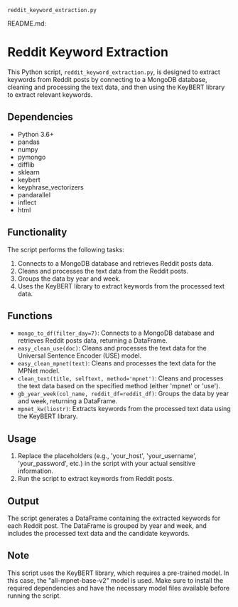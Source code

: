 `reddit_keyword_extraction.py`

README.md:

# Reddit Keyword Extraction

This Python script, `reddit_keyword_extraction.py`, is designed to extract keywords from Reddit posts by connecting to a MongoDB database, cleaning and processing the text data, and then using the KeyBERT library to extract relevant keywords.

## Dependencies

- Python 3.6+
- pandas
- numpy
- pymongo
- difflib
- sklearn
- keybert
- keyphrase_vectorizers
- pandarallel
- inflect
- html

## Functionality

The script performs the following tasks:

1. Connects to a MongoDB database and retrieves Reddit posts data.
2. Cleans and processes the text data from the Reddit posts.
3. Groups the data by year and week.
4. Uses the KeyBERT library to extract keywords from the processed text data.

## Functions

- `mongo_to_df(filter_day=7)`: Connects to a MongoDB database and retrieves Reddit posts data, returning a DataFrame.
- `easy_clean_use(doc)`: Cleans and processes the text data for the Universal Sentence Encoder (USE) model.
- `easy_clean_mpnet(text)`: Cleans and processes the text data for the MPNet model.
- `clean_text(title, selftext, method='mpnet')`: Cleans and processes the text data based on the specified method (either 'mpnet' or 'use').
- `gb_year_week(col_name, reddit_df=reddit_df)`: Groups the data by year and week, returning a DataFrame.
- `mpnet_kw(liostr)`: Extracts keywords from the processed text data using the KeyBERT library.

## Usage

1. Replace the placeholders (e.g., 'your_host', 'your_username', 'your_password', etc.) in the script with your actual sensitive information.
2. Run the script to extract keywords from Reddit posts.

## Output

The script generates a DataFrame containing the extracted keywords for each Reddit post. The DataFrame is grouped by year and week, and includes the processed text data and the candidate keywords.

## Note

This script uses the KeyBERT library, which requires a pre-trained model. In this case, the "all-mpnet-base-v2" model is used. Make sure to install the required dependencies and have the necessary model files available before running the script.
